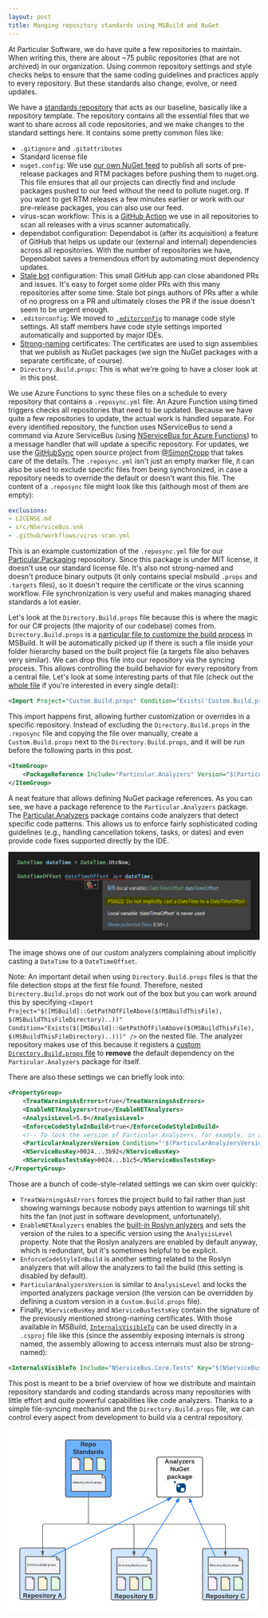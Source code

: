 ```yaml
---
layout: post
title: Manging repository standards using MSBuild and NuGet
---
```


At Particular Software, we do have quite a few repositories to maintain. When writing this, there are about ~75 public repositories (that are not archived) in our organization. Using common repository settings and style checks helps to ensure that the same coding guidelines and practices apply to every repository. But these standards also change, evolve, or need updates.

We have a [standards repository](https://github.com/Particular/RepoStandards) that acts as our baseline, basically like a repository template. The repository contains all the essential files that we want to share across all code repositories, and we make changes to the standard settings here. It contains some pretty common files like:

* `.gitignore` and `.gitattributes`
* Standard license file
* `nuget.config`: We use [our own NuGet feed](https://www.myget.org/F/particular/api/v3/index.json) to publish all sorts of pre-release packages and RTM packages before pushing them to nuget.org. This file ensures that all our projects can directly find and include packages pushed to our feed without the need to pollute nuget.org. If you want to get RTM releases a few minutes earlier or work with our pre-release packages, you can also use our feed.
* virus-scan workflow: This is a [GitHub Action](https://github.com/features/actions) we use in all repositories to scan all releases with a virus scanner automatically.
* dependabot configuration: Dependabot is (after its acquisition) a feature of GitHub that helps us update our (external and internal) dependencies across all repositories. With the number of repositories we have, Dependabot saves a tremendous effort by automating most dependency updates.
* [Stale bot](https://github.com/apps/stale) configuration: This small GitHub app can close abandoned PRs and issues. It's easy to forget some older PRs with this many repositories after some time. Stale bot pings authors of PRs after a while of no progress on a PR and ultimately closes the PR if the issue doesn't seem to be urgent enough.
* `.editorconfig`: We moved to [`.editorconfig`](https://docs.microsoft.com/en-us/visualstudio/ide/create-portable-custom-editor-options) to manage code style settings. All staff members have code style settings imported automatically and supported by major IDEs.
* [Strong-naming](https://docs.microsoft.com/en-us/dotnet/standard/library-guidance/strong-naming) certificates: The certificates are used to sign assemblies that we publish as NuGet packages (we sign the NuGet packages with a separate certificate, of course).
* `Directory.Build.props`: This is what we're going to have a closer look at in this post.

We use Azure Functions to sync these files on a schedule to every repository that contains a `.reposync.yml` file. An Azure Function using timed triggers checks all repositories that need to be updated. Because we have quite a few repositories to update, the actual work is handled separate. For every identified repository, the function uses NServiceBus to send a command via Azure ServiceBus (using [NServiceBus for Azure Functions](https://docs.particular.net/nservicebus/hosting/azure-functions-service-bus/)) to a message handler that will update a specific repository. For updates, we use the [GitHubSync](https://github.com/SimonCropp/GitHubSync) open source project from [@SimonCropp](https://twitter.com/SimonCropp) that takes care of the details. The `.reposync.yml` isn't just an empty marker file, it can also be used to exclude specific files from being synchronized, in case a repository needs to override the default or doesn't want this file. The content of a `.reposync` file might look like this (although most of them are empty):

```yaml
exclusions:
- LICENSE.md
- src/NServiceBus.snk
- .github/workflows/virus-scan.yml
```

This is an example customization of the `.reposync.yml` file for our [Particular.Packaging](https://github.com/Particular/Particular.Packaging) reposoitory. Since this package is under MIT license, it doesn't use our standard license file. It's also not strong-named and doesn't produce binary outputs (it only contains special msbuild `.props` and `.targets` files), so it doesn't require the certificate or the virus scanning workflow. File synchronization is very useful and makes managing shared standards a lot easier.

Let's look at the `Directory.Build.props` file because this is where the magic for our C# projects (the majority of our codebase) comes from. `Directory.Build.props` is a [particular file to customize the build process](https://docs.microsoft.com/en-us/visualstudio/msbuild/customize-your-build) in MSBuild. It will be automatically picked up if there is such a file inside your folder hierarchy based on the built project file (a targets file also behaves very similar). We can drop this file into our repository via the syncing process. This allows controlling the build behavior for every repository from a central file. Let's look at some interesting parts of that file (check out the [whole file](https://github.com/Particular/RepoStandards/blob/master/src/Directory.Build.props) if you're interested in every single detail):

```xml
<Import Project="Custom.Build.props" Condition="Exists('Custom.Build.props')" />
```

This import happens first, allowing further customization or overrides in a specific repository. Instead of excluding the `Directory.Build.props` in the `.reposync` file and copying the file over manually, create a `Custom.Build.props` next to the `Directory.Build.props`, and it will be run before the following parts in this post.

```xml
<ItemGroup>
    <PackageReference Include="Particular.Analyzers" Version="$(ParticularAnalyzersVersion)" PrivateAssets="All" />
</ItemGroup>
```

A neat feature that allows defining NuGet package references. As you can see, we have a package reference to the `Particular.Analyzers` package. The [Particular.Analyzers](https://github.com/Particular/Particular.Analyzers) package contains code analyzers that detect specific code patterns. This allows us to enforce fairly sophisticated coding guidelines (e.g., handling cancellation tokens, tasks, or dates) and even provide code fixes supported directly by the IDE.

![image showing a code analyzer warning](../assets/ps0022.png)

The image shows one of our custom analyzers complaining about implicitly casting a `DateTime` to a `DateTimeOffset`.

Note: An important detail when using `Directory.Build.props` files is that the file detection stops at the first file found. Therefore, nested `Directory.Build.props` do not work out of the box but you can work around this by specifying `<Import Project="$([MSBuild]::GetPathOfFileAbove($(MSBuildThisFile), $(MSBuildThisFileDirectory)..))" Condition="Exists($([MSBuild]::GetPathOfFileAbove($(MSBuildThisFile), $(MSBuildThisFileDirectory)..)))" />` on the nested file. The analyzer repository makes use of this because it registers a [custom `Directory.Build.props` file](https://github.com/Particular/Particular.Analyzers/blob/master/src/Particular.Analyzers/Directory.Build.props) to **remove** the default dependency on the `Particular.Analyzers` package for itself.

There are also these settings we can briefly look into:

```xml
<PropertyGroup>
    <TreatWarningsAsErrors>true</TreatWarningsAsErrors>
    <EnableNETAnalyzers>true</EnableNETAnalyzers>
    <AnalysisLevel>5.0</AnalysisLevel>
    <EnforceCodeStyleInBuild>true</EnforceCodeStyleInBuild>
    <!-- To lock the version of Particular.Analyzers, for example, in a release branch, set this property in Custom.Build.props -->
    <ParticularAnalyzersVersion Condition="'$(ParticularAnalyzersVersion)' == ''">1.8.0</ParticularAnalyzersVersion>
    <NServiceBusKey>0024...3b92</NServiceBusKey>
    <NServiceBusTestsKey>0024...b1c5</NServiceBusTestsKey>
</PropertyGroup>
```

Those are a bunch of code-style-related settings we can skim over quickly:

- `TreatWarningsAsErrors` forces the project build to fail rather than just showing warnings because nobody pays attention to warnings till shit hits the fan (not just in software development, unfortunately).
- `EnableNETAnalyzers` enables the [built-in Roslyn anlyzers](https://docs.microsoft.com/en-us/dotnet/fundamentals/code-analysis/overview) and sets the version of the rules to a specific version using the `AnalysisLevel` property. Note that the Roslyn analyzers are enabled by default anyway, which is redundant, but it's sometimes helpful to be explicit.
- `EnforceCodeStyleInBuild` is another setting related to the Roslyn analyzers that will allow the analyzers to fail the build (this setting is disabled by default).
- `ParticularAnalyzersVersion` is similar to `AnalysisLevel` and locks the imported analyzers package version (the version can be overridden by defining a custom version in a `Custom.Build.props` file).
- Finally, `NServiceBusKey` and `NServiceBusTestsKey` contain the signature of the previously mentioned strong-naming certificates. With those available in MSBuild, [`InternalsVisibleTo`](https://docs.microsoft.com/en-us/dotnet/api/system.runtime.compilerservices.internalsvisibletoattribute) can be used directly in a `.csproj` file like this (since the assembly exposing internals is strong named, the assembly allowing to access internals must also be strong-named):

```xml
<InternalsVisibleTo Include="NServiceBus.Core.Tests" Key="$(NServiceBusTestsKey)" />
```

This post is meant to be a brief overview of how we distribute and maintain repository standards and coding standards across many repositories with little effort and quite powerful capabilities like code analyzers. Thanks to a simple file-syncing mechanism and the `Directory.Build.props` file, we can control every aspect from development to build via a central repository.

![a diagram of showing how shared files are distributed across repositories](../assets/repo-standards.png)
